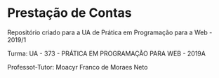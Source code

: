 # Prestação de Contas
Repositório criado para a UA de Prática em Programação para a Web - 2019/1

Turma: UA - 373 - PRÁTICA EM PROGRAMAÇÃO PARA WEB - 2019A

Professot-Tutor: Moacyr Franco de Moraes Neto
